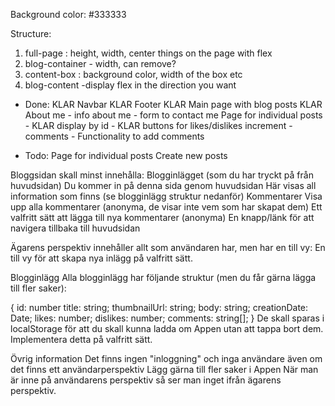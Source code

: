 Background color: #333333

Structure:
1. full-page : height, width, center things on the page with flex
2. blog-container - width, can remove?
3. content-box : background color, width of the box etc
4. blog-content -display flex in the direction you want


- Done:
KLAR Navbar
KLAR Footer
KLAR Main page with blog posts
KLAR About me - info about me
         - form to contact me
Page for individual posts
        - KLAR display by id
        - KLAR buttons for likes/dislikes increment
        - comments
        - Functionality to add comments



- Todo:
Page for individual posts
Create new posts

Bloggsidan skall minst innehålla:
Blogginlägget (som du har tryckt på från huvudsidan)
Du kommer in på denna sida genom huvudsidan
Här visas all information som finns (se blogginlägg struktur nedanför)
Kommentarer
Visa upp alla kommentarer (anonyma, de visar inte vem som har skapat dem)
Ett valfritt sätt att lägga till nya kommentarer (anonyma)
En knapp/länk för att navigera tillbaka till huvudsidan

Ägarens perspektiv innehåller allt som användaren har, men har en till vy:
En till vy för att skapa nya inlägg på valfritt sätt.

Blogginlägg
Alla blogginlägg har följande struktur (men du får gärna lägga till fler saker):

{
  id: number
  title: string;
  thumbnailUrl: string;
  body: string;
  creationDate: Date;
  likes: number;
  dislikes: number;
  comments: string[];
}
De skall sparas i localStorage för att du skall kunna ladda om Appen utan att tappa bort dem. Implementera detta på valfritt sätt.

Övrig information
Det finns ingen "inloggning" och inga användare även om det finns ett användarperspektiv
Lägg gärna till fler saker i Appen
När man är inne på användarens perspektiv så ser man inget ifrån ägarens perspektiv.